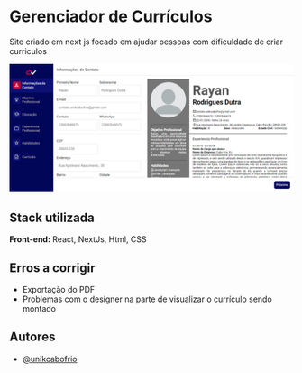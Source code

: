 
# Gerenciador de Currículos

Site criado em next js focado em ajudar pessoas com dificuldade de criar curriculos

![Imagem](https://github.com/unikcabofrio/nextjs-geradorcurriculo/blob/main/public/site.png?raw=true)

## Stack utilizada

**Front-end:** React, NextJs, Html, CSS


<!-- ## Variáveis de Ambiente

Para rodar esse projeto, você vai precisar adicionar as seguintes variáveis de ambiente no seu .env

`API_KEY`

`ANOTHER_API_KEY` -->

## Erros a corrigir

- Exportação do PDF
- Problemas com o designer na parte de visualizar o currículo sendo montado

## Autores

- [@unikcabofrio](https://github.com/unikcabofrio)

